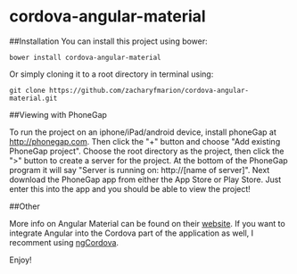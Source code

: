 # cordova-angular-material

##Installation
You can install this project using bower:

`bower install cordova-angular-material`

Or simply cloning it to a root directory in terminal using:

`git clone https://github.com/zacharyfmarion/cordova-angular-material.git`

##Viewing with PhoneGap

To run the project on an iphone/iPad/android device, install phoneGap at http://phonegap.com. Then click the "+" button and choose "Add existing PhoneGap project". Choose the root directory as the project, then click the ">" button to create a server for the project. At the bottom of the PhoneGap program it will say "Server is running on: http://[name of server]". Next download the PhoneGap app from either the App Store or Play Store. Just enter this into the app and you should be able to view the project!

##Other

More info on Angular Material can be found on their [website](https://material.angularjs.org/#/). If you want to integrate Angular into the Cordova part of the application as well, I recomment using [ngCordova](http://ngcordova.com).

Enjoy!


